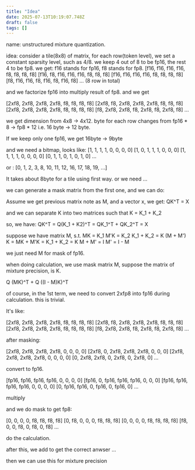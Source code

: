 ```yaml
---
title: "Idea"
date: 2025-07-13T10:19:07.748Z
draft: false
tags: []
---
```


name: unstructured mixture quantization.

idea: 
consider a tile(8x8) of matrix,
for each row(token level), we set a constant sparsity level, such as 4/8. 
we keep 4 out of 8 to be fp16, the rest 4 to be fp8.
we get:
f16 stands for fp16, f8 stands for fp8.
\[f16, f16, f16, f16,  f8, f8, f8, f8\]
\[f16, f8, f16, f16,   f16, f8, f8, f8\]
\[f16, f16, f16, f16,  f8, f8, f8, f8\]
\[f8, f16, f16, f8,   f16, f8, f16, f8\]
... (8 row in total)

and we factorize fp16 into multiply result of fp8. and we get


\[2xf8, 2xf8, 2xf8, 2xf8,  f8, f8, f8, f8\]
\[2xf8, f8, 2xf8, 2xf8,   2xf8, f8, f8, f8\]
\[2xf8, 2xf8, 2xf8, 2xf8,  f8, f8, f8, f8\]
\[f8, 2xf8, 2xf8, f8,   2xf8, f8, 2xf8, f8\]
...

we get dimension from 4x8 -> 4x12. 
byte for each row changes from fp16 * 8 -> fp8 * 12 i.e. 16 byte -> 12 byte.

If we keep only one fp16, we get 16byte -> 9byte

and we need a bitmap, looks like:
\[1, 1, 1, 1, 0, 0, 0, 0\]
\[1, 0, 1, 1, 1, 0, 0, 0\]
\[1, 1, 1, 1, 0, 0, 0, 0\]
\[0, 1, 1, 0, 1, 0, 1, 0\]
...

or : \[0, 1, 2, 3, 8, 10, 11, 12, 16, 17, 18, 19, ...\]


It takes about 8byte for a tile using first way. or we need ...


we can generate a mask matrix from the first one, and we can do:

Assume we get previous matrix note as M, and a vector x, we get:
QK^T = X 

and we can separate K into two matrices such that K = K_1 + K_2

so, we have:
QK^T = Q(K_1 + K2)^T = QK_1^T + QK_2^T = X

suppose we have matrix M, s.t.
MK = K_1
M'K = K_2
K_1 + K_2 = K
(M + M') K = MK + M'K = K_1 + K_2 = K
M + M' = I
M' = I - M

we just need M for mask of fp16.

when doing calculation, we use mask matrix M, suppose the matrix of mixture precision, is K.

Q (MK)^T + Q ((I - M)K)^T

of course, in the 1st term, we need to convert 2xfp8 into fp16 during calculation. this is trivial.

It's like:

\[2xf8, 2xf8, 2xf8, 2xf8,  f8, f8, f8, f8\]
\[2xf8, f8, 2xf8, 2xf8,   2xf8, f8, f8, f8\]
\[2xf8, 2xf8, 2xf8, 2xf8,  f8, f8, f8, f8\]
\[f8, 2xf8, 2xf8, f8,   2xf8, f8, 2xf8, f8\]
...

after masking:

\[2xf8, 2xf8, 2xf8, 2xf8,  0, 0, 0, 0\]
\[2xf8, 0, 2xf8, 2xf8,   2xf8, 0, 0, 0\]
\[2xf8, 2xf8, 2xf8, 2xf8,  0, 0, 0, 0\]
\[0, 2xf8, 2xf8, 0,   2xf8, 0, 2xf8, 0\]
...

convert to fp16.

\[fp16, fp16, fp16, fp16,  0, 0, 0, 0\]
\[fp16, 0, fp16, fp16,   fp16, 0, 0, 0\]
\[fp16, fp16, fp16, fp16,  0, 0, 0, 0\]
\[0, fp16, fp16, 0,   fp16, 0, fp16, 0\]
...

multiply

and we do mask to get fp8:

\[0, 0, 0, 0,  f8, f8, f8, f8\]
\[0, f8, 0, 0,   0, f8, f8, f8\]
\[0, 0, 0, 0,  f8, f8, f8, f8\]
\[f8, 0, 0, f8,   0, f8, 0, f8\]
...

do the calculation.

after this, we add to get the correct anwser ...

then we can use this for mixture precision